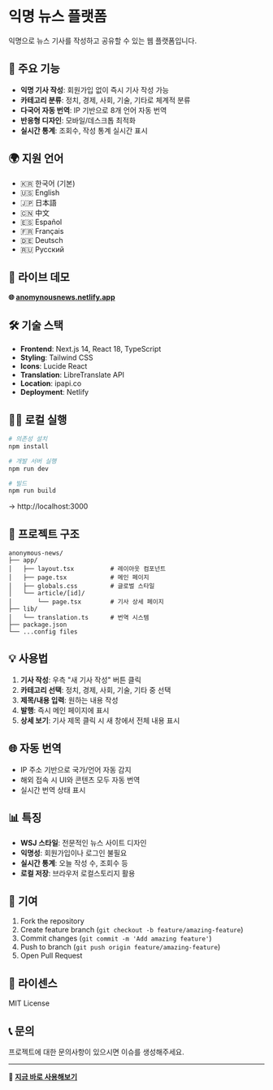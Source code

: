 # 익명 뉴스 플랫폼

익명으로 뉴스 기사를 작성하고 공유할 수 있는 웹 플랫폼입니다.

## 🌟 주요 기능

- **익명 기사 작성**: 회원가입 없이 즉시 기사 작성 가능
- **카테고리 분류**: 정치, 경제, 사회, 기술, 기타로 체계적 분류
- **다국어 자동 번역**: IP 기반으로 8개 언어 자동 번역
- **반응형 디자인**: 모바일/데스크톱 최적화
- **실시간 통계**: 조회수, 작성 통계 실시간 표시

## 🌍 지원 언어

- 🇰🇷 한국어 (기본)
- 🇺🇸 English
- 🇯🇵 日本語
- 🇨🇳 中文
- 🇪🇸 Español
- 🇫🇷 Français
- 🇩🇪 Deutsch
- 🇷🇺 Русский

## 🚀 라이브 데모

**🌐 [anomynousnews.netlify.app](https://anomynousnews.netlify.app)**

## 🛠 기술 스택

- **Frontend**: Next.js 14, React 18, TypeScript
- **Styling**: Tailwind CSS
- **Icons**: Lucide React
- **Translation**: LibreTranslate API
- **Location**: ipapi.co
- **Deployment**: Netlify

## 🏃‍♂️ 로컬 실행

```bash
# 의존성 설치
npm install

# 개발 서버 실행
npm run dev

# 빌드
npm run build
```

→ http://localhost:3000

## 📁 프로젝트 구조

```
anonymous-news/
├── app/
│   ├── layout.tsx          # 레이아웃 컴포넌트
│   ├── page.tsx            # 메인 페이지
│   ├── globals.css         # 글로벌 스타일
│   └── article/[id]/
│       └── page.tsx        # 기사 상세 페이지
├── lib/
│   └── translation.ts      # 번역 시스템
├── package.json
└── ...config files
```

## 💡 사용법

1. **기사 작성**: 우측 "새 기사 작성" 버튼 클릭
2. **카테고리 선택**: 정치, 경제, 사회, 기술, 기타 중 선택
3. **제목/내용 입력**: 원하는 내용 작성
4. **발행**: 즉시 메인 페이지에 표시
5. **상세 보기**: 기사 제목 클릭 시 새 창에서 전체 내용 표시

## 🌐 자동 번역

- IP 주소 기반으로 국가/언어 자동 감지
- 해외 접속 시 UI와 콘텐츠 모두 자동 번역
- 실시간 번역 상태 표시

## 📊 특징

- **WSJ 스타일**: 전문적인 뉴스 사이트 디자인
- **익명성**: 회원가입이나 로그인 불필요
- **실시간 통계**: 오늘 작성 수, 조회수 등
- **로컬 저장**: 브라우저 로컬스토리지 활용

## 🤝 기여

1. Fork the repository
2. Create feature branch (`git checkout -b feature/amazing-feature`)
3. Commit changes (`git commit -m 'Add amazing feature'`)
4. Push to branch (`git push origin feature/amazing-feature`)
5. Open Pull Request

## 📄 라이센스

MIT License

## 📞 문의

프로젝트에 대한 문의사항이 있으시면 이슈를 생성해주세요.

---

**🚀 [지금 바로 사용해보기](https://anomynousnews.netlify.app)**